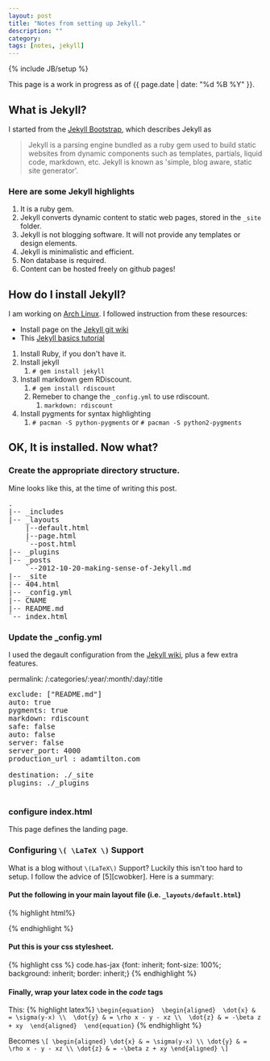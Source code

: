 ```yaml
---
layout: post
title: "Notes from setting up Jekyll."
description: ""
category: 
tags: [notes, jekyll]
---
```

{% include JB/setup %}

[1]: http://jekyllbootstrap.com/
[2]: http://www.archlinux.org/
[3]: https://github.com/mojombo/jekyll/wiki/
[4]:http://pewniak747.info/2009/12/22/jekyll_basics_tutorial/
[5]: http://cwoebker.com/posts/latex-math-magic 

This page is a work in progress as of {{ page.date | date: "%d %B %Y" }}.

## What is Jekyll?
I started from the [Jekyll Bootstrap][1], which describes
Jekyll as 

>Jekyll is a parsing engine bundled as a ruby gem used to build static
>websites from dynamic components such as templates, partials, liquid
>code, markdown, etc. Jekyll is known as 'simple, blog aware,
>static site generator'.

### Here are some Jekyll highlights

1. It is a ruby gem.
2. Jekyll converts dynamic content to static web pages, stored in the
   `_site` folder.
3. Jekyll is not blogging software. It will not provide any templates or
   design elements.
4. Jekyll is minimalistic and efficient. 
5. Non database is required.
6. Content can be hosted freely on github pages!


## How do I install Jekyll?

I am working on [Arch Linux][2]. I followed instruction from these
resources:

+ Install page on the [Jekyll git wiki][3]
+ This [Jekyll basics tutorial][4]

1. Install Ruby, if you don't have it.
2. Install jekyll
    1. `# gem install jekyll` 
3. Install markdown gem RDiscount.
    1. `# gem install rdiscount`
    2. Remeber to change the `_config.yml` to use rdiscount.
        1. `markdown: rdiscount`
4. Install pygments for syntax highlighting 
    1. `# pacman -S python-pygments` or `# pacman -S python2-pygments` 

## OK, It is installed. Now what?

### Create the appropriate directory structure. 
Mine looks like this, at the time of writing this post.

<pre>
.
|-- _includes
|-- _layouts
    |--default.html
    |--page.html
    `--post.html
|-- _plugins
|-- _posts
    `--2012-10-20-making-sense-of-Jekyll.md
|-- _site
|-- 404.html
|-- _config.yml
|-- CNAME
|-- README.md
`-- index.html
</pre>

### Update the _config.yml
I used the degault configuration from the [Jekyll wiki][3],
plus a few extra features.

permalink: /:categories/:year/:month/:day/:title 

<pre>
exclude: ["README.md"]
auto: true
pygments: true
markdown: rdiscount
safe: false
auto: false
server: false
server_port: 4000
production_url : adamtilton.com

destination: ./_site
plugins: ./_plugins

</pre>

### configure index.html
This page defines the landing page.


### Configuring `\( \LaTeX \)` Support

What is a blog without `\(LaTeX\)` Support? Luckily this isn't too hard
to setup. I follow the advice of [5][cwobker]. Here is a
summary: 

#### Put the following in your main layout file (i.e. `_layouts/default.html`)

{% highlight html%}
<!--- MathJax -->
<script type="text/javascript"
  src="http://cdn.mathjax.org/mathjax/latest/MathJax.js?config=TeX-AMS-MML_HTMLorMML">
</script>
<script>
  MathJax.Hub.Config({
    tex2jax: {
      skipTags: ['script', 'noscript', 'style', 'textarea', 'pre']
    }
  });
  MathJax.Hub.Queue(function() {
      var all = MathJax.Hub.getAllJax(), i;
      for(i=0; i < all.length; i += 1) {
          all[i].SourceElement().parentNode.className += ' has-jax';
      }
  });
</script>
<!--- MathJax End -->
{% endhighlight %}

#### Put this is your css stylesheet.

{% highlight css %}
code.has-jax {font: inherit; font-size: 100%; background: inherit; border: inherit;}
{% endhighlight %}

#### Finally, wrap your latex code in the *code* tags

This:
{% highlight latex%}
`\begin{equation} 
    \begin{aligned} 
        \dot{x} & = \sigma(y-x) \\ 
        \dot{y} & = \rho x - y - xz \\ 
        \dot{z} & = -\beta z + xy 
    \end{aligned} 
\end{equation}`
{% endhighlight %}

Becomes
`\[ \begin{aligned} \dot{x} & = \sigma(y-x) \\ \dot{y} & = \rho x - y - xz \\ \dot{z} & = -\beta z + xy \end{aligned} \]`







